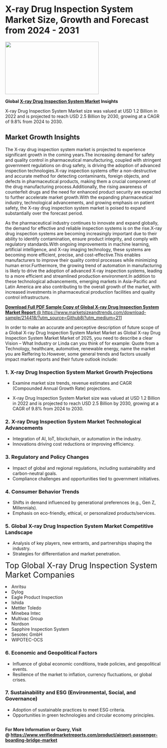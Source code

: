 <H1>X-ray Drug Inspection System Market Size, Growth and Forecast from 2024 - 2031</H1><img class="aligncenter size-medium wp-image-584254" src="https://thirdeyenews.in/wp-content/uploads/2024/09/Global-Market-Research-300x168.jpeg" alt="" width="300" height="168" /><p><strong>Global&nbsp;<a href="https://www.marketsizeandtrends.com/download-sample/214418/?utm_source=Github8j?utm_medium=211">X-ray Drug Inspection System Market</a> Insights</strong></p><p>X-ray Drug Inspection System Market size was valued at USD 1.2 Billion in 2022 and is projected to reach USD 2.5 Billion by 2030, growing at a CAGR of 9.8% from 2024 to 2030.</p><p><h2>Market Growth Insights</h2> <p>The X-ray drug inspection system market is projected to experience significant growth in the coming years.The increasing demand for safety and quality control in pharmaceutical manufacturing, coupled with stringent government regulations on drug safety, is driving the adoption of advanced inspection technologies.X-ray inspection systems offer a non-destructive and accurate method for detecting contaminants, foreign objects, and defects in pharmaceutical products, making them a crucial component of the drug manufacturing process.Additionally, the rising awareness of counterfeit drugs and the need for enhanced product security are expected to further accelerate market growth.With the expanding pharmaceutical industry, technological advancements, and growing emphasis on patient safety, the X-ray drug inspection system market is poised to expand substantially over the forecast period.</p> <p><a href="#"></a></p> <p>As the pharmaceutical industry continues to innovate and expand globally, the demand for effective and reliable inspection systems is on the rise.X-ray drug inspection systems are becoming increasingly important due to their ability to identify contamination, ensure product integrity, and comply with regulatory standards.With ongoing improvements in machine learning, artificial intelligence, and X-ray imaging technology, these systems are becoming more efficient, precise, and cost-effective.This enables manufacturers to improve their quality control processes while minimizing human error.Furthermore, the growing trend of automation in manufacturing is likely to drive the adoption of advanced X-ray inspection systems, leading to a more efficient and streamlined production environment.In addition to these technological advancements, emerging markets in Asia-Pacific and Latin America are also contributing to the overall growth of the market, with increased investments in pharmaceutical production facilities and quality control infrastructure.</p> <p><a href="#"></p><p><span class=""><strong>Download Full PDF Sample Copy of Global X-ray Drug Inspection System Market Report</strong> @ <a href="https://www.marketsizeandtrends.com/download-sample/214418/?utm_source=Github8j?utm_medium=211" target="_blank">https://www.marketsizeandtrends.com/download-sample/214418/?utm_source=Github8j?utm_medium=211</a></span></p><p>In order to make an accurate and perceptive description of future scope of a Global&nbsp;X-ray Drug Inspection System Market Market as Global&nbsp;X-ray Drug Inspection System Market Market of 2025, you need to describe a clear Vision &ndash; What Industry or Linda can you think of for example: Quote from a Technology, healthcare, automotive, renewable energy, name the market you are Reffering to.However, some general trends and factors usually impact market reports and their future outlook include:</p><h3>1.&nbsp;<strong>X-ray Drug Inspection System Market Growth Projections</strong></h3><ul><li>Examine market size trends, revenue estimates and CAGR (Compounded Annual Growth Rate) projections.</li><li><p>X-ray Drug Inspection System Market size was valued at USD 1.2 Billion in 2022 and is projected to reach USD 2.5 Billion by 2030, growing at a CAGR of 9.8% from 2024 to 2030.</p></li></ul><h3>2.&nbsp;<strong>X-ray Drug Inspection System Market Technological Advancements</strong></h3><ul><li>Integration of AI, IoT, blockchain, or automation in the industry.</li><li>Innovations driving cost reductions or improving efficiency.</li></ul><h3>3.&nbsp;<strong>Regulatory and Policy Changes</strong></h3><ul><li>Impact of global and regional regulations, including sustainability and carbon-neutral goals.</li><li>Compliance challenges and opportunities tied to government initiatives.</li></ul><h3>4.&nbsp;<strong>Consumer Behavior Trends</strong></h3><ul><li>Shifts in demand influenced by generational preferences (e.g., Gen Z, Millennials).</li><li>Emphasis on eco-friendly, ethical, or personalized products/services.</li></ul><h3>5.&nbsp;<strong>Global X-ray Drug Inspection System Market Competitive Landscape</strong></h3><ul><li>Analysis of key players, new entrants, and partnerships shaping the industry.</li><li>Strategies for differentiation and market penetration.</li></ul><p data-pm-slice="1 1 []"><span style="color: inherit; font-family: inherit; font-size: 25px;">Top Global X-ray Drug Inspection System Market Companies</span></p><div class="" data-test-id=""><p><li>Anritsu</li><li> Dylog</li><li> Eagle Product Inspection</li><li> Ishida</li><li> Mettler Toledo</li><li> Minebea Intec</li><li> Multivac Group</li><li> Nordson</li><li> Sapphire Inspection System</li><li> Sesotec GmbH</li><li> WIPOTEC-OCS</li></p></div><h3>6.&nbsp;<strong>Economic and Geopolitical Factors</strong></h3><ul><li>Influence of global economic conditions, trade policies, and geopolitical events.</li><li>Resilience of the market to inflation, currency fluctuations, or global crises.</li></ul><h3>7.&nbsp;<strong>Sustainability and ESG (Environmental, Social, and Governance)</strong></h3><ul><li>Adoption of sustainable practices to meet ESG criteria.</li><li>Opportunities in green technologies and circular economy principles.</li></ul><h2><strong style="font-size: 14px;">For More Information or Query, Visit @&nbsp;</strong><a style="background-color: #ffffff; font-size: 14px;" href="https://www.marketsizeandtrends.com/report/x-ray-drug-inspection-system-market/" target="_blank">https://www.verifiedmarketreports.com/product/airport-passenger-boarding-bridge-market</a></h2>
